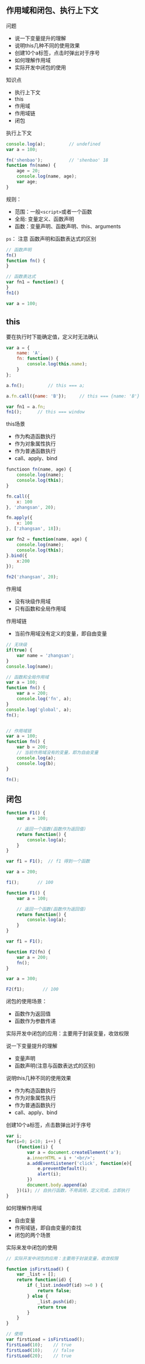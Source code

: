 
##  作用域和闭包、执行上下文

问题
- 说一下变量提升的理解
- 说明this几种不同的使用效果
- 创建10个a标签，点击时弹出对于序号
- 如何理解作用域
- 实际开发中闭包的使用


知识点
- 执行上下文
- this
- 作用域
- 作用域链
- 闭包


执行上下文
```js
console.log(a);         // undefined
var a = 100;

fn('shenbao');          // 'shenbao' 18
function fn(name) {
    age = 20;
    console.log(name, age);
    var age;
}
```


规则：
- 范围：一般`<script>`或者一个函数
- 全局: 变量定义、函数声明
- 函数：变量声明、函数声明、this、arguments

`ps`： 注意 函数声明和函数表达式的区别
```js
// 函数声明
fn()
function fn() {
}

// 函数表达式
var fn1 = function() {
}
fn1() 

var a = 100;
```


## this

要在执行时下能确定值，定义时无法确认
```js
var a = {
    name: 'A',
    fn: function() {
        console.log(this.name);
    }
};

a.fn();         // this === a;

a.fn.call({name: 'B'});     // this === {name: 'B'}

var fn1 = a.fn;
fn1();      // this === window
```


this场景
- 作为构造函数执行
- 作为对象属性执行
- 作为普通函数执行
- call、apply、bind


```js
functioon fn(name, age) {
    console.log(name);
    console.log(this);
}

fn.call({
    x: 100
}, 'zhangsan', 20);

fn.apply({
    x: 100
}, ['zhangsan', 18]);

var fn2 = function(name, age) {
    console.log(name);
    console.log(this);
}.bind({
    x:200
});

fn2('zhangsan', 20);
```

作用域
- 没有块级作用域
- 只有函数和全局作用域

作用域链
- 当前作用域没有定义的变量，即自由变量

```js
// 无块级
if(true) {
    var name = 'zhangsan';
}
console.log(name);

// 函数和全局作用域
var a = 100;
function fn() {
    var a = 200;
    console.log('fn', a);
}
console.log('global', a);
fn();


// 作用域链
var a = 100;
function fn() {
    var b = 200;
    // 当前作用域没有的变量，即为自由变量
    console.log(a);
    console.log(b);
}

fn();
```


## 闭包

```js
function F1() {
    var a = 100;

    // 返回一个函数(函数作为返回值)
    return function() {
        console.log(a);
    }
}

var f1 = F1();  // f1 得到一个函数

var a = 200;

f1();       // 100
```


```js
function F1() {
    var a = 100;

    // 返回一个函数(函数作为返回值)
    return function() {
        console.log(a);
    }
}

var f1 = F1();

function F2(fn) {
    var a = 200;
    fn();
}

var a = 300;

F2(f1);       // 100
```

闭包的使用场景：
- 函数作为返回值
- 函数作为参数传递

实际开发中闭包的应用：主要用于封装变量，收敛权限


说一下变量提升的理解
- 变量声明
- 函数声明(注意与函数表达式的区别)


说明this几种不同的使用效果
- 作为构造函数执行
- 作为对象属性执行
- 作为普通函数执行
- call、apply、bind


创建10个a标签，点击数弹出对于序号
```js
var i;
for(i=0; i<10; i++) {
    (function(i) {
        var a = document.createElement('a');
        a.innerHTML = i + '<br/>';
        a.addEventListener('click', function(e){
            e.preventDefault();
            alert(i);
        })
        document.body.append(a)
    })(i); // 自执行函数，不用调用，定义完成，立即执行
}
```


如何理解作用域
- 自由变量
- 作用域链，即自由变量的查找
- 闭包的两个场景


实际来发中闭包的使用
```js
// 实际开发中闭包的应用：主要用于封装变量，收敛权限

function isFirstLoad() {
    var _list = [];
    return function(id) {
        if (_list.indexOf(id) >=0 ) {
            return false;
        } else {
            _list.push(id);
            return true
        }
    }
}

// 使用
var firstLoad = isFirstLoad();
firstLoad(10);    // true
firstLoad(10);    // false
firstLoad(20);    // true
```


